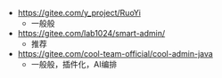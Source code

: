 - https://gitee.com/y_project/RuoYi
	- 一般般
- https://gitee.com/lab1024/smart-admin/
	- 推荐
- https://gitee.com/cool-team-official/cool-admin-java
	- 一般般，插件化，AI编排